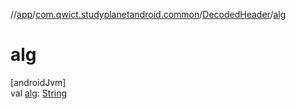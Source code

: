 //[app](../../../index.md)/[com.qwict.studyplanetandroid.common](../index.md)/[DecodedHeader](index.md)/[alg](alg.md)

# alg

[androidJvm]\
val [alg](alg.md): [String](https://kotlinlang.org/api/latest/jvm/stdlib/kotlin/-string/index.html)
